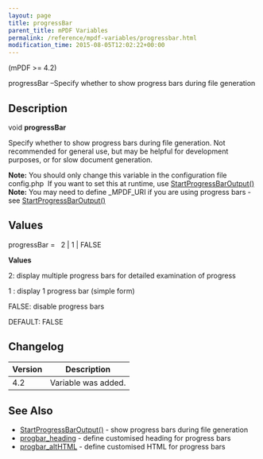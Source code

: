 ```yaml
---
layout: page
title: progressBar
parent_title: mPDF Variables
permalink: /reference/mpdf-variables/progressbar.html
modification_time: 2015-08-05T12:02:22+00:00
---
```




<p>(mPDF &gt;= 4.2)</p>
<p>progressBar –Specify whether to show progress bars during file generation</p>
<h2>Description</h2>
<p class="manual_block">void <b>progressBar</b></p>
<p>Specify whether to show progress bars during file generation. Not recommended for general use, but may be helpful for development purposes, or for slow document generation.</p>

<div class="alert alert-info" role="alert"><strong>Note:</strong> You should only change this variable in the configuration file <span class="filename">config.php</span>&nbsp; If you want to set this at runtime, use <a href="{{ "/reference/mpdf-functions/startprogressbaroutput.html" | prepend: site.baseurl }}">StartProgressBarOutput()</a></div>

<div class="alert alert-info" role="alert"><strong>Note:</strong> You may need to define _MPDF_URI if you are using progress bars - see <a href="{{ "/reference/mpdf-functions/startprogressbaroutput.html" | prepend: site.baseurl }}">StartProgressBarOutput()</a></div>
<h2>Values</h2>
<p class="manual_param_dt"><span class="parameter">progressBar</span> =&nbsp;&nbsp;<span class="smallblock"> </span>2 | 1 | <span class="smallblock">FALSE</span></p>
<p class="manual_param_dd"><b>Values</b>

2: display multiple progress bars for detailed examination of progress

1 : display 1 progress bar (simple form)

<span class="smallblock">FALSE</span>: disable progress bars

<span class="smallblock">DEFAULT</span>: <span class="smallblock">FALSE</span></p>
<h2>Changelog</h2>
<table class="table"> <thead>
<tr> <th>Version</th><th>Description</th> </tr>
</thead> <tbody>
<tr>
<td>4.2</td>
<td>Variable was added.</td>
</tr>
</tbody> </table>
<h2>See Also</h2>
<ul>
<li class="manual_boxlist"><a href="{{ "/reference/mpdf-functions/startprogressbaroutput.html" | prepend: site.baseurl }}">StartProgressBarOutput()</a> - show progress bars during file generation</li>
<li class="manual_boxlist"><a href="{{ "/reference/mpdf-variables/progbar-heading.html" | prepend: site.baseurl }}">progbar_heading</a> - define customised heading for progress bars</li>
<li class="manual_boxlist"><a href="{{ "/reference/mpdf-variables/progbar-althtml.html" | prepend: site.baseurl }}">progbar_altHTML</a> - define customised HTML for progress bars</li>
</ul>
<p>&nbsp;</p>
